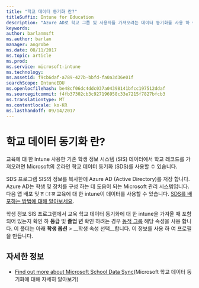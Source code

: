 ```yaml
---
title: "학교 데이터 동기화 란?"
titleSuffix: Intune for Education
description: "Azure AD로 학교 그룹 및 사용자를 가져오려는 데이터 동기화를 사용 하 여 School 합니다."
keywords: 
author: barlanmsft
ms.author: barlan
manager: angrobe
ms.date: 08/11/2017
ms.topic: article
ms.prod: 
ms.service: microsoft-intune
ms.technology: 
ms.assetid: f9cb6daf-a789-427b-bbfd-fa0a3d36e01f
searchScope: IntuneEDU
ms.openlocfilehash: be48cf06dc4ddc037a04398141bfcc197512ddaf
ms.sourcegitcommit: f4fb37302cb3c927196958c33e7215f7827bfcb3
ms.translationtype: MT
ms.contentlocale: ko-KR
ms.lasthandoff: 09/14/2017
---
```

# <a name="what-is-school-data-sync"></a>학교 데이터 동기화 란?

교육에 대 한 Intune 사용한 기존 학생 정보 시스템 (SIS) 데이터에서 학교 레코드를 가져오려면 Microsoft의 온라인 학교 데이터 동기화 (SDS)를 사용할 수 있습니다.

SDS 프로그램 SIS의 정보를 복사한에 Azure AD (Active Directory)를 저장 합니다. Azure AD는 학생 및 장치를 구성 하는 데 도움이 되는 Microsoft 관리 시스템입니다. 다음 앱 배포 및 त ा ळ 교육에 대 한 intune이 데이터를 사용할 수 있습니다. [SDS를 배포하는 방법에 대해 알아보세요](https://support.office.com/article/Overview-of-School-Data-Sync-and-Classroom-f3d1147b-4ade-4905-8518-508e729f2e91).

학생 정보 SIS 프로그램에서 교육 학교 데이터 동기화에 대 한 intune을 가져올 때 포함 되어 있는지 확인 하 __등급__ 및 __졸업 년__ 확인 하려는 경우 [동적 그룹](what-are-groups.md#managing-groups-and-subgroups) 해당 속성을 사용 합니다. 이 폴더는 아래 __학생 옵션__ > __학생 속성 선택__합니다. 이 정보를 사용 하 여 프로필을 만듭니다.  

## <a name="find-out-more"></a>자세한 정보

- [Find out more about Microsoft School Data Sync](https://sds.microsoft.com)(Microsoft 학교 데이터 동기화에 대해 자세히 알아보기)
